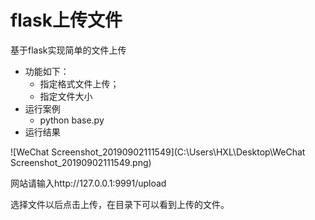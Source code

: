 # flask上传文件
基于flask实现简单的文件上传
- 功能如下：
    -  指定格式文件上传；
    -  指定文件大小
- 运行案例
    - python base.py
- 运行结果

![WeChat Screenshot_20190902111549](C:\Users\HXL\Desktop\WeChat Screenshot_20190902111549.png)

网站请输入http://127.0.0.1:9991/upload

选择文件以后点击上传，在目录下可以看到上传的文件。